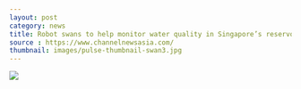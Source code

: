 ```yaml
---
layout: post
category: news
title: Robot swans to help monitor water quality in Singapore’s reservoirs
source : https://www.channelnewsasia.com/
thumbnail: images/pulse-thumbnail-swan3.jpg
---
```

<div class='pulse-img-div'>
    <img src="{{site.baseurl}}/images/pulse-CNA-SWAN-news.png" class='pulse-img'>
</div>